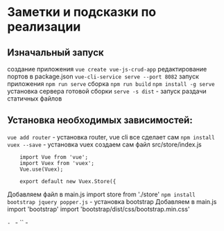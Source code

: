 # Заметки и подсказки по реализации

## Изначальный запуск
   создание приложения `vue create vue-js-crud-app`
   редактирование портов в package.json `vue-cli-service serve --port 8082`
   запуск приложения `npm run serve`
   сборка `npm run build`
   `npm install -g serve` установка сервера готовой сборки
   `serve -s dist` - запуск раздачи статичных файлов
   
## Установка необходимых зависимостей:
  `vue add router` - установка router, vue cli все сделает сам
  `npm install vuex --save` - установка vuex
        создаем сам файл src/store/index.js

        import Vue from 'vue';
        import Vuex from 'vuex';
        Vue.use(Vuex);
    
        export default new Vuex.Store({
        
   Добавляем файл в main.js
    import store from './store'
  `npm install bootstrap jquery popper.js` - установка bootstrap
  Добавляем в main.js
    import 'bootstrap'
    import 'bootstrap/dist/css/bootstrap.min.css'
  
  `` - 
  `` - 
  `` - 
    
    
   